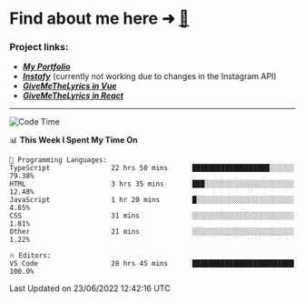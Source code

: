 # Find about me here ➜ [🧑](https://pauabella.dev)

### Project links:
- ***[My Portfolio](https://pauabella.dev)***
- ***[Instafy](https://instafy.me)*** (currently not working due to changes in the Instagram API)
- ***[GiveMeTheLyrics in Vue](https://lyrics.pauabella.dev)***
- ***[GiveMeTheLyrics in React](https://pauabella.dev/GiveMeTheLyrics)***

---
<!--START_SECTION:waka-->
![Code Time](http://img.shields.io/badge/Code%20Time-1%2C202%20hrs%2056%20mins-blue)

📊 **This Week I Spent My Time On** 

```text
💬 Programming Languages: 
TypeScript               22 hrs 50 mins      ███████████████████░░░░░░   79.38% 
HTML                     3 hrs 35 mins       ███░░░░░░░░░░░░░░░░░░░░░░   12.48% 
JavaScript               1 hr 20 mins        █░░░░░░░░░░░░░░░░░░░░░░░░   4.65% 
CSS                      31 mins             ░░░░░░░░░░░░░░░░░░░░░░░░░   1.81% 
Other                    21 mins             ░░░░░░░░░░░░░░░░░░░░░░░░░   1.22%

🔥 Editors: 
VS Code                  28 hrs 45 mins      █████████████████████████   100.0%

```


 Last Updated on 23/06/2022 12:42:16 UTC
<!--END_SECTION:waka-->
